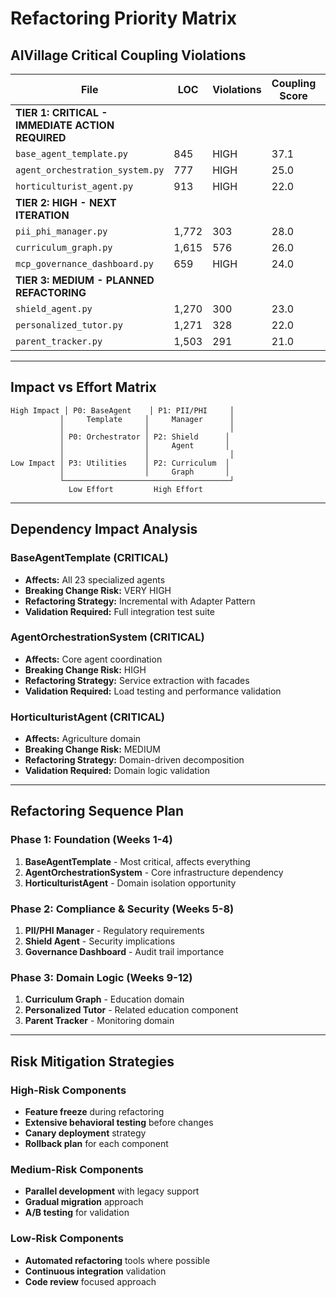 # Refactoring Priority Matrix
## AIVillage Critical Coupling Violations

| File | LOC | Violations | Coupling Score | Dependencies | Risk Level | Effort (hrs) | Priority |
|------|-----|------------|----------------|-------------|------------|--------------|-----------|
| **TIER 1: CRITICAL - IMMEDIATE ACTION REQUIRED** |
| `base_agent_template.py` | 845 | HIGH | 37.1 | 23 agents | CRITICAL | 120 | P0 |
| `agent_orchestration_system.py` | 777 | HIGH | 25.0 | Core system | CRITICAL | 80 | P0 |
| `horticulturist_agent.py` | 913 | HIGH | 22.0 | Agriculture | CRITICAL | 60 | P0 |
| **TIER 2: HIGH - NEXT ITERATION** |
| `pii_phi_manager.py` | 1,772 | 303 | 28.0 | Compliance | HIGH | 80 | P1 |
| `curriculum_graph.py` | 1,615 | 576 | 26.0 | Education | HIGH | 60 | P1 |
| `mcp_governance_dashboard.py` | 659 | HIGH | 24.0 | Governance | HIGH | 50 | P1 |
| **TIER 3: MEDIUM - PLANNED REFACTORING** |
| `shield_agent.py` | 1,270 | 300 | 23.0 | Security | MEDIUM | 40 | P2 |
| `personalized_tutor.py` | 1,271 | 328 | 22.0 | Education | MEDIUM | 40 | P2 |
| `parent_tracker.py` | 1,503 | 291 | 21.0 | Monitoring | MEDIUM | 35 | P2 |

---

## Impact vs Effort Matrix

```
High Impact │ P0: BaseAgent    │ P1: PII/PHI     │
           │     Template     │     Manager      │
           │                  │                  │
           │ P0: Orchestrator │ P2: Shield      │
           │                  │     Agent       │
           │                  │                  │
Low Impact │ P3: Utilities    │ P2: Curriculum  │
           │                  │     Graph       │
           └─────────────────────────────────────┘
             Low Effort         High Effort
```

---

## Dependency Impact Analysis

### BaseAgentTemplate (CRITICAL)
- **Affects:** All 23 specialized agents
- **Breaking Change Risk:** VERY HIGH
- **Refactoring Strategy:** Incremental with Adapter Pattern
- **Validation Required:** Full integration test suite

### AgentOrchestrationSystem (CRITICAL)
- **Affects:** Core agent coordination
- **Breaking Change Risk:** HIGH
- **Refactoring Strategy:** Service extraction with facades
- **Validation Required:** Load testing and performance validation

### HorticulturistAgent (CRITICAL)
- **Affects:** Agriculture domain
- **Breaking Change Risk:** MEDIUM
- **Refactoring Strategy:** Domain-driven decomposition
- **Validation Required:** Domain logic validation

---

## Refactoring Sequence Plan

### Phase 1: Foundation (Weeks 1-4)
1. **BaseAgentTemplate** - Most critical, affects everything
2. **AgentOrchestrationSystem** - Core infrastructure dependency
3. **HorticulturistAgent** - Domain isolation opportunity

### Phase 2: Compliance & Security (Weeks 5-8)
1. **PII/PHI Manager** - Regulatory requirements
2. **Shield Agent** - Security implications
3. **Governance Dashboard** - Audit trail importance

### Phase 3: Domain Logic (Weeks 9-12)
1. **Curriculum Graph** - Education domain
2. **Personalized Tutor** - Related education component
3. **Parent Tracker** - Monitoring domain

---

## Risk Mitigation Strategies

### High-Risk Components
- **Feature freeze** during refactoring
- **Extensive behavioral testing** before changes
- **Canary deployment** strategy
- **Rollback plan** for each component

### Medium-Risk Components
- **Parallel development** with legacy support
- **Gradual migration** approach
- **A/B testing** for validation

### Low-Risk Components
- **Automated refactoring** tools where possible
- **Continuous integration** validation
- **Code review** focused approach
